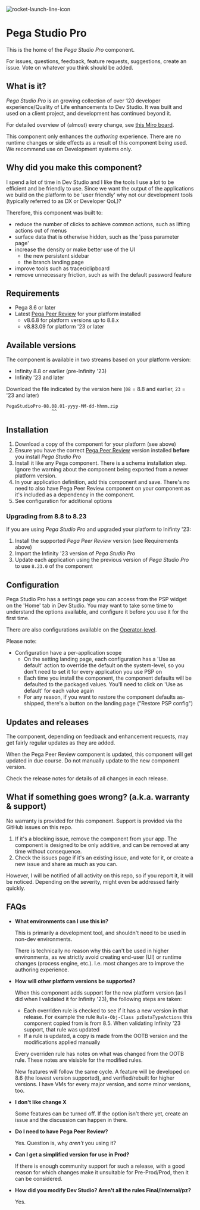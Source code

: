 ![rocket-launch-line-icon](https://github.com/sammich/PegaStudioPro/assets/1682127/39f93eb8-25c1-4f2e-a525-d7b090dfb198)

# Pega Studio Pro

This is the home of the *Pega Studio Pro* component.

For issues, questions, feedback, feature requests, suggestions, create an issue. Vote on whatever you think should be added.

## What is it?

*Pega Studio Pro* is an growing collection of over 120 developer experience/Quality of Life enhancements to Dev Studio. It was built and used on a client project, and development has continued beyond it.

For detailed overview of (almost) every change, see [this Miro board](https://miro.com/app/board/uXjVNWQE6xU=/?share_link_id=476120716316).

This component only enhances the *authoring* experience. There are no runtime changes or side effects as a result of this component being used. We recommend use on Development systems only.

## Why did you make this component?

I spend a lot of time in Dev Studio and I like the tools I use a lot to be efficient and be friendly to use. Since we want the output of the applications we build on the platform to be 'user friendly' why not our development tools (typically referred to as DX or Developer QoL)?

Therefore, this component was built to:

- reduce the number of clicks to achieve common actions, such as lifting actions out of menus
- surface data that is otherwise hidden, such as the 'pass parameter page'
- increase the density or make better use of the UI
    - the new persistent sidebar
    - the branch landing page
- improve tools such as tracer/clipboard
- remove unnecessary friction, such as with the default password feature

## Requirements

- Pega 8.6 or later
- Latest [Pega Peer Review](https://community.pega.com/marketplace/components/peer-review-component) for your platform installed
    - v8.6.8 for platform versions up to 8.8.x
    - v8.83.09 for platform '23 or later

## Available versions

The component is available in two streams based on your platform version:

- Infinity 8.8 or earlier (pre-Infinity '23)
- Infinity '23 and later

Download the file indicated by the version here (`08` = 8.8 and earlier, `23` = '23 and later)

```
PegaStudioPro-08.08.01-yyyy-MM-dd-hhmm.zip
                 ^^
```

## Installation

1. Download a copy of the component for your platform (see above)
2. Ensure you have the correct [Pega Peer Review](https://community.pega.com/marketplace/components/peer-review-component) version installed **before** you install *Pega Studio Pro*
3. Install it like any Pega component. There is a schema installation step.
   Ignore the warning about the component being exported from a newer platform version.
4. In your application definition, add this component and save.
   There's no need to also have Pega Peer Review component on your component as it's included as a dependency in the component.
5. See configuration for additional options

### Upgrading from 8.8 to 8.23

If you are using *Pega Studio Pro* and upgraded your platform to Inifinty '23:

1. Install the supported *Pega Peer Review* version (see Requirements above)
2. Import the Infinity '23 version of *Pega Studio Pro*
3. Update each application using the previous version of *Pega Studio Pro* to use `8.23.0` of the component

## Configuration

Pega Studio Pro has a settings page you can access from the PSP widget on the 'Home' tab in Dev Studio. You may want to take some time to understand the options available, and configure it before you use it for the first time.

There are also configurations available on the [Operator-level](https://miro.com/app/board/uXjVNWQE6xU=/?moveToWidget=3458764568005141127&cot=14).

Please note:

- Configuration have a per-application scope
    - On the setting landing page, each configuration has a 'Use as default' action to override the default on the system-level, so you don't need to set it for every application you use PSP on
    - Each time you install the component, the component defaults will be defaulted to the packaged values. You'll need to click on 'Use as default' for each value again
    - For any reason, if you want to restore the component defaults as-shipped, there's a button on the landing page ("Restore PSP config")

## Updates and releases

The component, depending on feedback and enhancement requests, may get fairly regular updates as they are added.

When the Pega Peer Review component is updated, this component will get updated in due course. Do not manually update to the new component version.

Check the release notes for details of all changes in each release.

## What if something goes wrong? (a.k.a. warranty & support)

No warranty is provided for this component. Support is provided via the GitHub issues on this repo.

1. If it's a blocking issue, remove the component from your app. The component is designed to be only additive, and can be removed at any time without consequence.
2. Check the issues page if it's an existing issue, and vote for it, or create a new issue and share as much as you can.

However, I will be notified of all activity on this repo, so if you report it, it will be noticed. Depending on the severity, might even be addressed fairly quickly.

## FAQs

- **What environments can I use this in?**

  This is primarily a development tool, and shouldn't need to be used in non-dev environments.

  There is technically no reason why this can't be used in higher environments, as we strictly avoid creating end-user (UI) or runtime changes (process engine, etc.). I.e. most changes are to improve the authoring experience.

- **How will other platform versions be supported?**

  When this component adds support for the new platform version (as I did when I validated it for Infinity '23), the following steps are taken:

    - Each overriden rule is checked to see if it has a new version in that release. For example the rule `Rule-Obj-Class pzDataTypeActions` this component copied from is from 8.5. When validating Infinity '23 support, that rule was updated
    - If a rule is updated, a copy is made from the OOTB version and the modifications applied manually

  Every overriden rule has notes on what was changed from the OOTB rule. These notes are visisble for the modified rules.

  New features will follow the same cycle. A feature will be developed on 8.6 (the lowest version supported), and verified/rebuilt for higher versions. I have VMs for every major version, and some minor versions, too.

- **I don't like change X**

  Some features can be turned off. If the option isn't there yet, create an issue and the discussion can happen in there.

- **Do I need to have Pega Peer Review?**

  Yes. Question is, why *aren't* you using it?

- **Can I get a simplified version for use in Prod?**

  If there is enough community support for such a release, with a good reason for which changes make it unsuitable for Pre-Prod/Prod, then it can be considered.

- **How did you modify Dev Studio? Aren't all the rules Final/Internal/pz?**

  Yes.
